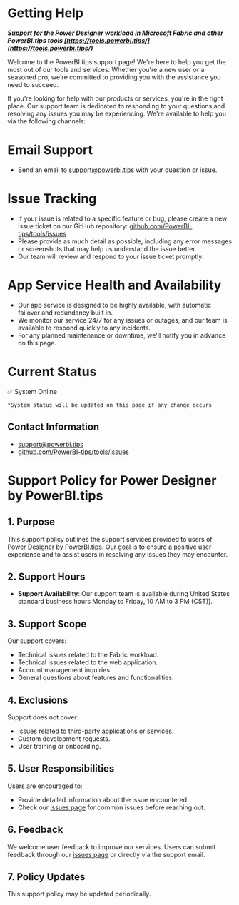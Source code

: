 **Getting Help**
===============
**_Support for the Power Designer workload in Microsoft Fabric and other PowerBI.tips tools [https://tools.powerbi.tips/](https://tools.powerbi.tips/)_**

Welcome to the PowerBI.tips support page! We're here to help you get the most out of our tools and services. Whether you're a new user or a seasoned pro, we're committed to providing you with the assistance you need to succeed.

If you're looking for help with our products or services, you're in the right place. Our support team is dedicated to responding to your questions and resolving any issues you may be experiencing. We're available to help you via the following channels:

# Email Support

* Send an email to [support@powerbi.tips](mailto:support@powerbi.tips) with your question or issue.

# Issue Tracking

* If your issue is related to a specific feature or bug, please create a new issue ticket on our GitHub repository: [github.com/PowerBI-tips/tools/issues](http://github.com/PowerBI-tips/tools/issues)
* Please provide as much detail as possible, including any error messages or screenshots that may help us understand the issue better.
* Our team will review and respond to your issue ticket promptly.

# App Service Health and Availability

* Our app service is designed to be highly available, with automatic failover and redundancy built in.
* We monitor our service 24/7 for any issues or outages, and our team is available to respond quickly to any incidents.
* For any planned maintenance or downtime, we'll notify you in advance on this page.

# Current Status

<span>✅ System Online</span>

`*System status will be updated on this page if any change occurs`

**Contact Information**
----------------------

* [support@powerbi.tips](mailto:support@powerbi.tips)
* [github.com/PowerBI-tips/tools/issues](http://github.com/PowerBI-tips/tools/issues)

# Support Policy for Power Designer by PowerBI.tips

## 1. Purpose
This support policy outlines the support services provided to users of Power Designer by PowerBI.tips. Our goal is to ensure a positive user experience and to assist users in resolving any issues they may encounter.

## 2. Support Hours
  - **Support Availability**: Our support team is available during United States standard business hours Monday to Friday, 10 AM to 3 PM (CST)].

## 3. Support Scope
Our support covers:
  - Technical issues related to the Fabric workload.
  - Technical issues related to the web application.
  - Account management inquiries.
  - General questions about features and functionalities.

## 4. Exclusions
Support does not cover:
  - Issues related to third-party applications or services.
  - Custom development requests.
  - User training or onboarding.

## 5. User Responsibilities
Users are encouraged to:
  - Provide detailed information about the issue encountered.
  - Check our [issues page](http://github.com/PowerBI-tips/tools/issues) for common issues before reaching out.

## 6. Feedback
We welcome user feedback to improve our services. Users can submit feedback through our [issues page](http://github.com/PowerBI-tips/tools/issues) or directly via the support email.

## 7. Policy Updates
This support policy may be updated periodically.
